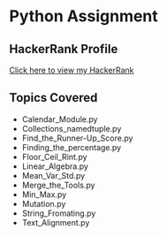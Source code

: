   # Python Assignment 

  ## HackerRank Profile
  [Click here to view my HackerRank](https://www.hackerrank.com/profile/chandana_chandr3)

  ## Topics Covered
- Calendar_Module.py
- Collections_namedtuple.py
- Find_the_Runner-Up_Score.py
- Finding_the_percentage.py
- Floor_Ceil_Rint.py
- Linear_Algebra.py
- Mean_Var_Std.py
- Merge_the_Tools.py
- Min_Max.py
- Mutation.py
- String_Fromating.py
- Text_Alignment.py
